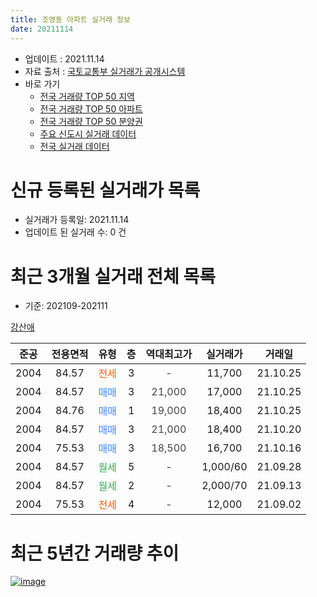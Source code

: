 ```yaml
---
title: 조영동 아파트 실거래 정보
date: 20211114
---
```


* 업데이트 : 2021.11.14
* 자료 출처 : [국토교통부 실거래가 공개시스템](http://rt.molit.go.kr)
* 바로 가기
    * [전국 거래량 TOP 50 지역](https://apt-info.github.io/apt-trade-info/tr)
    * [전국 거래량 TOP 50 아파트](https://apt-info.github.io/apt-trade-info/ta)
    * [전국 거래량 TOP 50 분양권](https://apt-info.github.io/apt-trade-info/tb)
    * [주요 신도시 실거래 데이터](https://apt-info.github.io/apt-trade-info/newtown)
    * [전국 실거래 데이터](https://apt-info.github.io/apt-trade-info/all)



<script async src="https://pagead2.googlesyndication.com/pagead/js/adsbygoogle.js"></script>
<!-- 기본광고 -->
<ins class="adsbygoogle"
     style="display:block"
     data-ad-client="ca-pub-1142216861245946"
     data-ad-slot="4805727019"
     data-ad-format="auto"
     data-full-width-responsive="true"></ins>
<script>
     (adsbygoogle = window.adsbygoogle || []).push({});
</script>


# 신규 등록된 실거래가 목록

* 실거래가 등록일: 2021.11.14
* 업데이트 된 실거래 수: 0 건




<script async src="https://pagead2.googlesyndication.com/pagead/js/adsbygoogle.js"></script>
<!-- 기본광고 -->
<ins class="adsbygoogle"
     style="display:block"
     data-ad-client="ca-pub-1142216861245946"
     data-ad-slot="4805727019"
     data-ad-format="auto"
     data-full-width-responsive="true"></ins>
<script>
     (adsbygoogle = window.adsbygoogle || []).push({});
</script>


# 최근 3개월 실거래 전체 목록
* 기준: 202109-202111


[강산애](https://search.naver.com/search.naver?query=%EA%B0%95%EC%82%B0%EC%95%A0)

|준공|전용면적|유형|층|역대최고가|실거래가|거래일|
|:---:|:---:|:---:|:---:|:---:|:---:|:---:|
|2004|84.57|<span style="color:#FF5A00">전세</span>|3|<span style="color:#444444">-</span>|11,700|21.10.25|
|2004|84.57|<span style="color:#4285F3">매매</span>|3|<span style="color:#444444">21,000</span>|17,000|21.10.25|
|2004|84.76|<span style="color:#4285F3">매매</span>|1|<span style="color:#444444">19,000</span>|18,400|21.10.25|
|2004|84.57|<span style="color:#4285F3">매매</span>|3|<span style="color:#444444">21,000</span>|18,400|21.10.20|
|2004|75.53|<span style="color:#4285F3">매매</span>|3|<span style="color:#444444">18,500</span>|16,700|21.10.16|
|2004|84.57|<span style="color:#34A853">월세</span>|5|<span style="color:#444444">-</span>|1,000/60|21.09.28|
|2004|84.57|<span style="color:#34A853">월세</span>|2|<span style="color:#444444">-</span>|2,000/70|21.09.13|
|2004|75.53|<span style="color:#FF5A00">전세</span>|4|<span style="color:#444444">-</span>|12,000|21.09.02|



<script async src="https://pagead2.googlesyndication.com/pagead/js/adsbygoogle.js"></script>
<!-- 기본광고 -->
<ins class="adsbygoogle"
     style="display:block"
     data-ad-client="ca-pub-1142216861245946"
     data-ad-slot="4805727019"
     data-ad-format="auto"
     data-full-width-responsive="true"></ins>
<script>
     (adsbygoogle = window.adsbygoogle || []).push({});
</script>


# 최근 5년간 거래량 추이


<div style="width:100%;">
    <canvas id="deal_progress" height="200"></canvas>
</div>

<script>
new Chart(document.getElementById("deal_progress"), {
    type: 'line',
    data: {
        labels: ['16.01','16.02','16.03','16.04','16.05','16.08','16.09','16.10','16.11','16.12','17.01','17.02','17.03','17.04','17.05','17.06','17.07','17.08','17.09','17.10','17.11','17.12','18.01','18.02','18.03','18.04','18.05','18.06','18.07','18.08','18.09','18.10','18.11','18.12','19.01','19.02','19.03','19.05','19.06','19.07','19.08','19.09','19.10','19.11','19.12','20.01','20.02','20.03','20.04','20.05','20.06','20.07','20.08','20.09','20.10','20.11','20.12','21.01','21.02','21.03','21.04','21.05','21.06','21.07','21.08','21.09','21.10'],
        datasets: [{
            label: '매매/분양권',
            data: [0,2,1,0,0,0,0,1,1,5,2,2,3,1,4,2,3,1,5,3,0,4,1,3,2,5,2,1,2,2,2,2,1,0,0,1,0,5,1,3,1,1,1,1,1,0,1,1,1,1,0,1,2,1,1,2,0,2,3,3,1,1,1,2,2,0,4],
            borderColor: "rgba(66, 133, 243, 1)",
            backgroundColor: "rgba(66, 133, 243, 0.05)",
            borderWidth: 1,
            pointRadius: 0,
            fill: false,
            lineTension: 0
        },{
            label: '전/월세',
            data: [1,0,1,1,1,1,1,1,0,1,1,3,0,0,0,2,1,1,0,1,3,1,3,0,1,1,0,1,0,0,0,1,2,1,2,1,1,0,0,2,1,0,4,3,0,2,1,2,0,1,1,0,0,0,1,0,1,0,0,0,0,0,1,0,3,3,1],
            borderColor: "rgba(255, 90, 0, 1)",
            backgroundColor: "rgba(255, 90, 0, 0.05)",
            borderWidth: 1,
            pointRadius: 0,
            fill: false,
            lineTension: 0
        },{
            label: '합계',
            data: [1,2,2,1,1,1,1,2,1,6,3,5,3,1,4,4,4,2,5,4,3,5,4,3,3,6,2,2,2,2,2,3,3,1,2,2,1,5,1,5,2,1,5,4,1,2,2,3,1,2,1,1,2,1,2,2,1,2,3,3,1,1,2,2,5,3,5],
            borderColor: "rgba(0, 0, 0, 1)",
            backgroundColor: "rgba(0, 0, 0, 0.03)",
            borderWidth: 0.1,
            pointRadius: 0,
            fill: true,
            lineTension: 0
        }
        ]
    },
    options: {
        responsive: true,
        title: {
            display: false
        },
        tooltips: {
            mode: 'index',
            intersect: false
        },
        hover: {
            mode: 'nearest',
            intersect: true
        },
        scales: {
            xAxes: [{
                display: true,
                scaleLabel: {
                    display: true,
                    labelString: '년/월'
                }
            }],
            yAxes: [{
                display: true,
                ticks: {
                    suggestedMin: 0,
                },
                scaleLabel: {
                    display: true,
                    labelString: '실거래 수'
                }
            }]
        }
    }
});

</script>


[![image](https://apt-info.github.io/images/2020-01-03-apt-trade-info/1024x500.png)](https://play.google.com/store/apps/details?id=com.aptinfo.apttradeinfo)

